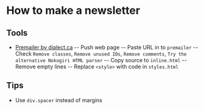 # How to make a newsletter

## Tools

- [Premailer by dialect.ca](http://premailer.dialect.ca/)
-- Push web page
-- Paste URL in to `premailer`
-- Check `Remove classes`, `Remove unused IDs`, `Remove comments`, `Try the alternative Nokogiri HTML parser`
-- Copy source to `inline.html`
-- Remove empty lines
-- Replace `<style>` with code in `styles.html`

## Tips

- Use `div.spacer` instead of margins
